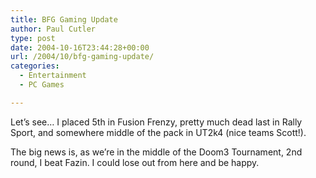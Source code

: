 ```yaml
---
title: BFG Gaming Update
author: Paul Cutler
type: post
date: 2004-10-16T23:44:28+00:00
url: /2004/10/bfg-gaming-update/
categories:
  - Entertainment
  - PC Games

---
```

Let&#8217;s see&#8230; I placed 5th in Fusion Frenzy, pretty much dead last in Rally Sport, and somewhere middle of the pack in UT2k4 (nice teams Scott!).

The big news is, as we&#8217;re in the middle of the Doom3 Tournament, 2nd round, I beat Fazin. I could lose out from here and be happy.